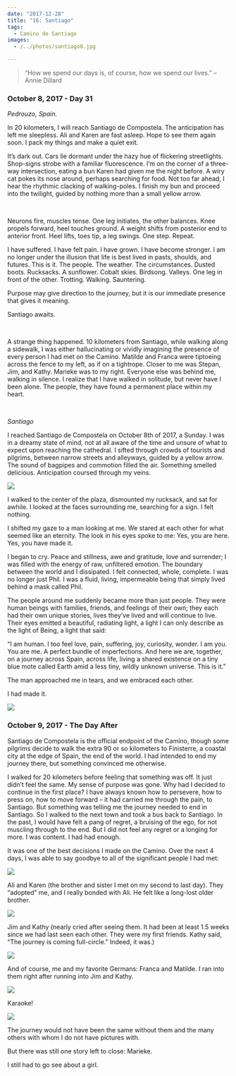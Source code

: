 ```yaml
---
date: "2017-12-28"
title: "16: Santiago"
tags: 
  - Camino de Santiago
images:
  - /../photos/santiago8.jpg

---
```


>“How we spend our days is, of course, how we spend our lives.”
>–Annie Dillard

### October 8, 2017 - Day 31

_Pedrouzo, Spain._

In 20 kilometers, I will reach Santiago de Compostela. The anticipation has left me sleepless. Ali and Karen are fast asleep. Hope to see them again soon. I pack my things and make a quiet exit.

It’s dark out. Cars lie dormant under the hazy hue of flickering streetlights. Shop-signs strobe with a familiar fluorescence. I’m on the corner of a three-way intersection, eating a bun Karen had given me the night before. A wiry cat pokes its nose around, perhaps searching for food. Not too far ahead, I hear the rhythmic clacking of walking-poles. I finish my bun and proceed into the twilight, guided by nothing more than a small yellow arrow.

<br>

Neurons fire, muscles tense. One leg initiates, the other balances. Knee propels forward, heel touches ground. A weight shifts from posterior end to anterior front. Heel lifts, toes tip, a leg swings. One step. Repeat.

I have suffered. I have felt pain. I have grown. I have become stronger. I am no longer under the illusion that life is best lived in pasts, shoulds, and futures. This is it. The people. The weather. The circumstances. Dusted boots. Rucksacks. A sunflower. Cobalt skies. Birdsong. Valleys. One leg in front of the other. Trotting. Walking. Sauntering.

Purpose may give direction to the journey, but it is our immediate presence that gives it meaning.

Santiago awaits.

<br>

A strange thing happened. 10 kilometers from Santiago, while walking along a sidewalk, I was either hallucinating or vividly imagining the presence of every person I had met on the Camino. Matilde and Franca were tiptoeing across the fence to my left, as if on a tightrope. Closer to me was Stepan, Jim, and Kathy. Marieke was to my right. Everyone else was behind me, walking in silence. I realize that I have walked in solitude, but never have I been alone. The people, they have found a permanent place within my heart.

<br>

_Santiago_

I reached Santiago de Compostela on October 8th of 2017, a Sunday. I was in a dreamy state of mind, not at all aware of the time and unsure of what to expect upon reaching the cathedral. I sifted through crowds of tourists and pilgrims, between narrow streets and alleyways, guided by a yellow arrow. The sound of bagpipes and commotion filled the air. Something smelled delicious. Anticipation coursed through my veins.

![](/../photos/santiago2.jpg)

I walked to the center of the plaza, dismounted my rucksack, and sat for awhile. I looked at the faces surrounding me, searching for a sign. I felt nothing.

I shifted my gaze to a man looking at me. We stared at each other for what seemed like an eternity. The look in his eyes spoke to me: Yes, you are here. Yes, you have made it.

I began to cry. Peace and stillness, awe and gratitude, love and surrender; I was filled with the energy of raw, unfiltered emotion. The boundary between the world and I dissipated. I felt connected, whole, complete. I was no longer just Phil. I was a fluid, living, impermeable being that simply lived behind a mask called Phil.

The people around me suddenly became more than just people. They were human beings with families, friends, and feelings of their own; they each had their own unique stories, lives they’ve lived and will continue to live. Their eyes emitted a beautiful, radiating light, a light I can only describe as the light of Being, a light that said:

“I am human. I too feel love, pain, suffering, joy, curiosity, wonder. I am you. You are me. A perfect bundle of imperfections. And here we are, together, on a journey across Spain, across life, living a shared existence on a tiny blue mote called Earth amid a less tiny, wildly unknown universe. This is it.”

The man approached me in tears, and we embraced each other.

I had made it.

![](/../photos/santiago3.jpg)

### October 9, 2017 - The Day After

Santiago de Compostela is the official endpoint of the Camino, though some pilgrims decide to walk the extra 90 or so kilometers to Finisterre, a coastal city at the edge of Spain, the end of the world. I had intended to end my journey there, but something convinced me otherwise.

I walked for 20 kilometers before feeling that something was off. It just didn’t feel the same. My sense of purpose was gone. Why had I decided to continue in the first place? I have always known how to persevere, how to press on, how to move forward – it had carried me through the pain, to Santiago. But something was telling me the journey needed to end in Santiago. So I walked to the next town and took a bus back to Santiago. In the past, I would have felt a pang of regret, a bruising of the ego, for not muscling through to the end. But I did not feel any regret or a longing for more. I was content. I had had enough.

It was one of the best decisions I made on the Camino. Over the next 4 days, I was able to say goodbye to all of the significant people I had met:

![](/../photos/santiago4.jpg)

Ali and Karen (the brother and sister I met on my second to last day). They “adopted” me, and I really bonded with Ali. He felt like a long-lost older brother.

![](/../photos/santiago5.jpg)

Jim and Kathy (nearly cried after seeing them. It had been at least 1.5 weeks since we had last seen each other. They were my first friends. Kathy said, “The journey is coming full-circle." Indeed, it was.)

![](/../photos/santiago6.jpg)

And of course, me and my favorite Germans: Franca and Matilde. I ran into them right after running into Jim and Kathy.

![](/../photos/santiago7.jpg)

Karaoke!

![](/../photos/santiago8.jpg)

The journey would not have been the same without them and the many others with whom I do not have pictures with.

But there was still one story left to close: Marieke.

I still had to go see about a girl.